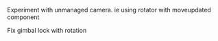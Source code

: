 Experiment with unmanaged camera. ie using rotator with moveupdated component

Fix gimbal lock with rotation